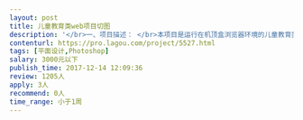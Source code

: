 ```yaml
---                
layout: post       
title: 儿童教育类web项目切图           
description: '</br>一、项目描述： </br>本项目是运行在机顶盒浏览器环境的儿童教育类的web系统，有固定的分辨率显示，大概十多个页面，需要设计统一风格的，活泼的，适合儿童教育主题的切图。具体需求可参考后续的产品文档。</br></br>二、主要功能点： </br>主要的功能是通过机顶盒浏览器播放视频或者音频+图片。 </br></br>三、可参考产品： </br>产品可参考我方提供的需求原型文档或者我司官方网站：http://www.imeihuan.com/index.php/Index/business.html，</br>另外也可参考各ott机顶盒比如小米盒子，荣耀盒子的儿童教育板块 </br></br>四、人员要求：</br> 1、能熟练使用photoshop等专业软件设计web或app项目的切图。</br> 2、有相关的儿童教育类切图设计经验，有收藏相关图片库者尤佳。</br> 3、良好的沟通能力、职业操守和契约精神。有结果导向的意识，善于独立解决问题。</br>'     
contenturl: https://pro.lagou.com/project/5527.html      
tags: [平面设计,Photoshop]            
salary: 3000元以下          
publish_time: 2017-12-14 12:09:36         
review: 1205人                   
apply: 3人                   
recommend: 0人                   
time_range: 小于1周              
---                 
```

